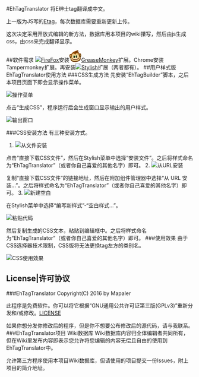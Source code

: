 #EhTagTranslator
将E绅士tag翻译成中文。

上一版为JS写的[Etag](https://greasyfork.org/scripts/17966)，每次数据库需要重新更新上传。

这次决定采用开放式编辑的新方法，数据库用本项目的wiki攥写，然后由js生成css，由css来完成翻译显示。

##软件需求
[![](https://www.mozilla.org/media/img/firefox/favicon.dc6635050bf5.ico)FireFox](http://www.firefox.com)安装[![](https://github.com/greasemonkey/greasemonkey/raw/master/skin/icon32.png)GreaseMonkey](http://www.greasespot.net/)扩展。Chrome安装Tampermonkey扩展。再安装[![](https://addons.cdn.mozilla.net/user-media/addon_icons/2/2108-64.png?modified=1453837884)Stylish](https://userstyles.org/)扩展（两者都有）。
##用户样式版EhTagTranslator使用方法
###CSS生成方法
先安装“EhTagBuilder”脚本，之后本项目页面下即会显示操作菜单。

![操作菜单](http://ww4.sinaimg.cn/large/6c84b2d6gw1f3sl56gmqpj20o10axwhc.jpg)

点击“生成CSS”，程序运行后会生成窗口显示输出的用户样式。

![输出窗口](http://ww4.sinaimg.cn/large/6c84b2d6gw1f3slcidjl1j20a20aijsn.jpg)

###CSS安装方法
有三种安装方式。

1. ![从文件安装](http://ww4.sinaimg.cn/large/6c84b2d6gw1f3sm9sinwlj20ow0bqq77.jpg)
  
  点击“直接下载CSS文件”，然后在Stylish菜单中选择“安装文件”。之后将样式命名为“EhTagTranslator”（或者你自己喜爱的其他名字）即可。
2. ![从URL安装](http://ww4.sinaimg.cn/large/6c84b2d6gw1f3sme5420dj20pb0f8tdz.jpg)
  
  复制“直接下载CSS文件”的链接地址，然后在附加组件管理器中选择“从 URL 安装...”。之后将样式命名为“EhTagTranslator”（或者你自己喜爱的其他名字）即可。
3. ![新建空白](http://ww2.sinaimg.cn/large/6c84b2d6gw1f3smf9bgt9j20tt0fbgr4.jpg)

  在Stylish菜单中选择“编写新样式”-“空白样式...”。
  
  ![粘贴代码](http://ww2.sinaimg.cn/large/6c84b2d6gw1f3smf9bgt9j20tt0fbgr4.jpg)
  
  然后复制生成的CSS文本，粘贴到编辑框中。之后将样式命名为“EhTagTranslator”（或者你自己喜爱的其他名字）即可。
###使用效果
由于CSS选择器技术限制，CSS版将无法更换tag左方的类别名。

![CSS使用效果](http://ww3.sinaimg.cn/large/6c84b2d6gw1f3smnu3k49j20jo0c4422.jpg)
## License|许可协议
###EhTagTranslator Copyright(C) 2016 by Mapaler

此程序是免费软件。你可以将它根据“GNU通用公共许可证第三版(GPLv3)”重新分发和/或修改。[LICENSE](https://github.com/Mapaler/EhTagTranslator/blob/master/LICENSE)

如果你想分发你修改后的程序，但是你不想要公布修改后的源代码，请与我联系。
###EhTagTranslator项目 Wiki数据库
Wiki数据库内容归全体编辑者共同所有，但在Wiki里发布内容即表示您允许将您编辑的内容无偿且自由的使用到EhTagTranslator中。

允许第三方程序使用本项目Wiki数据库，但请使用的项目提交一份Issues，附上项目的简介地址。
